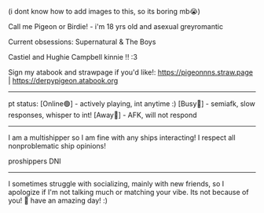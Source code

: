 (i dont know how to add images to this, so its boring mb😭)

Call me Pigeon or Birdie! - i'm 18 yrs old and asexual greyromantic

Current obsessions: Supernatural & The Boys

Castiel and Hughie Campbell kinnie !! :3

Sign my atabook and strawpage if you'd like!:
https://pigeonnns.straw.page | https://derpypigeon.atabook.org

______________________________
 
 pt status:
[Online🟢] - actively playing, int anytime :) [Busy🔴] - semiafk, slow responses, whisper to int! [Away🌙] - AFK, will not respond

______________________________

I am a multishipper so I am fine with any ships interacting! I respect all nonproblematic ship opinions!

proshippers DNI

______________________________

I sometimes struggle with socializing, mainly with new friends, so I apologize if I'm not talking much or matching your vibe. Its not because of you!
💙
have an amazing day! :)
